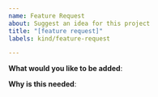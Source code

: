 ```yaml
---
name: Feature Request
about: Suggest an idea for this project
title: "[feature request]"
labels: kind/feature-request

---
```


<!-- Please only use this template for submitting feature requests -->

**What would you like to be added**:


**Why is this needed**:

